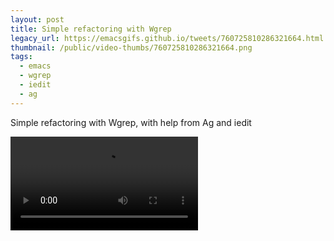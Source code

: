 ```yaml
---
layout: post
title: Simple refactoring with Wgrep
legacy_url: https://emacsgifs.github.io/tweets/760725810286321664.html
thumbnail: /public/video-thumbs/760725810286321664.png
tags:
  - emacs
  - wgrep
  - iedit
  - ag
---
```


Simple refactoring with Wgrep, with help from Ag and iedit

<video controls autoplay loop>
  <source src="/public/videos/760725810286321664.mp4" type="video/mp4">
    Sorry your browser does not support the video tag, maybe time to upgrade?
</video>
